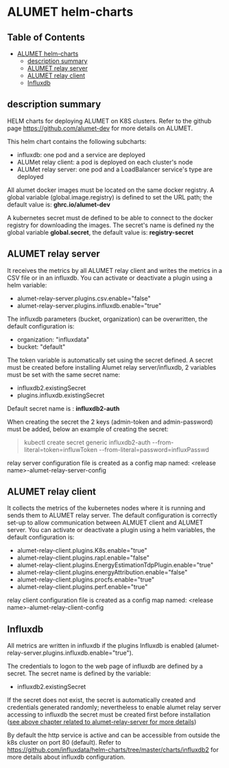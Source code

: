 # ALUMET helm-charts

## Table of Contents <!-- omit in toc -->
- [ALUMET helm-charts](#alumet-helm-charts)
  - [description summary](#description-summary)
  - [ALUMET relay server](#alumet-relay-server)
  - [ALUMET relay client](#alumet-relay-client)
  - [Influxdb](#influxdb)

## description summary
HELM charts for deploying ALUMET on K8S clusters.
Refer to the github page https://github.com/alumet-dev for more details on ALUMET.

This helm chart contains the following subcharts:
- influxdb: one pod and a service are deployed
- ALUMet relay client: a pod is deployed on each cluster's node
- ALUMet relay server: one pod and a LoadBalancer service's type are deployed

All alumet docker images must be located on the same docker registry. A global variable (global.image.registry) is defined to set the URL path; the default value is: **ghrc.io/alumet-dev**

A kubernetes secret must de defined to be able to connect to the docker registry for downloading the images.
The secret's name is defined ny the global variable **global.secret**, the default value is: **registry-secret**

## ALUMET relay server

It receives the metrics by all ALUMET relay client and writes the metrics in a CSV file or in an influxdb.
You can activate or deactivate a plugin using a helm variable:
- alumet-relay-server.plugins.csv.enable="false" 
- alumet-relay-server.plugins.influxdb.enable="true"

The influxdb parameters (bucket, organization) can be overwritten, the default configuration is:
- organization: "influxdata"
- bucket: "default"

The token variable is automatically set using the secret defined.
A secret must be created before installing Alumet relay server/influxdb, 2 variables must be set with the same secret name:
- influxdb2.existingSecret
- plugins.influxdb.existingSecret

Default secret name is : **influxdb2-auth**

When creating the secret the 2 keys (admin-token and admin-password) must be added, below an example of creating the secret:

>kubectl create secret generic influxdb2-auth --from-literal=token=influwToken --from-literal=password=influxPasswd


 relay server configuration file is created as a config map named: 
 \<release name\>-alumet-relay-server-config

## ALUMET relay client

It collects the metrics of the kubernetes nodes where it is running and sends them to ALUMET  relay server.
The default configuration is correctly set-up to allow communication between ALMUET client and ALUMET server. 
You can activate or deactivate a plugin using a helm variables, the default configuration is:
- alumet-relay-client.plugins.K8s.enable="true"
- alumet-relay-client.plugins.rapl.enable="false"
- alumet-relay-client.plugins.EnergyEstimationTdpPlugin.enable="true"
- alumet-relay-client.plugins.energyAttribution.enable="false"
- alumet-relay-client.plugins.procfs.enable="true"
- alumet-relay-client.plugins.perf.enable="true"

relay client configuration file is created as a config map named: 
\<release name\>-alumet-relay-client-config

## Influxdb 

All metrics are written in influxdb if the plugins Influxdb is enabled (alumet-relay-server.plugins.influxdb.enable="true").

The credentials to logon to the web page of influxdb are defined by a secret. The secret name is defined by the variable:
- influxdb2.existingSecret

If the secret does not exist, the secret is automatically created and credentials generated randomly; nevertheless to enable alumet relay server accessing to influxdb the secret must be created first before installation ([see above chapter related to alumet-relay-server for more details](#alumet-relay-server)) 

By default the http service is active and can be accessible from outside the k8s cluster on port 80 (default).
Refer to https://github.com/influxdata/helm-charts/tree/master/charts/influxdb2 for more details about influxdb configuration.

